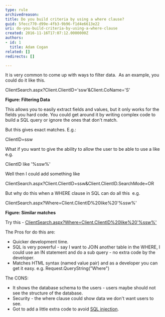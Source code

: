 ```yaml
---
type: rule
archivedreason: 
title: Do you build criteria by using a where clause?
guid: 5fecc770-d99e-4fb3-9b96-f1d4e6613e22
uri: do-you-build-criteria-by-using-a-where-clause
created: 2016-11-16T17:07:12.0000000Z
authors:
- id: 1
  title: Adam Cogan
related: []
redirects: []

---
```


It is very common to come up with ways to filter data. 
As an example, you could do it like this.

ClientSearch.aspx?Client.ClientID='ssw'&Client.CoName='S'

**Figure: Filtering Data**

This allows you to easily extract fields and values, but it only works for the fields you hard code. You could get around it by writing complex code to build a SQL query or ignore the ones that don't match.

But this gives exact matches. E.g.:

<!--endintro-->

ClientID=ssw

What if you want to give the ability to allow the user to be able to use a like e.g.

ClientID like '%ssw%'

Well then I could add something like

ClientSearch.aspx?Client.ClientID=ssw&Client.ClientID.SearchMode=OR

But why do this when a WHERE clause in SQL can do all this 
e.g.

ClientSearch.aspx?Where=Client.ClientID%20like%20'%ssw%'

**Figure: Similar matches**

Try this - [ClientSearch.aspx?Where=Client.ClientID%20like%20'%ssw%'](https&#58;//www.ssw.com.au/timeproonline/ClientSearch.aspx?Where=Client.ClientID%20like%20%27%ssw%%27)

The Pros for do this are:

* Quicker development time.
* SQL is very powerful - say I want to JOIN another table in the WHERE, I could use an IN statement and do a sub query - no extra code by the developer.
* Matches HTML syntax (named value pair) and as a developer you can get it easy. e.g.
    Request.QueryString("Where")


The CONS:

* It shows the database schema to the users - users maybe should not see the structure of the database.
* Security - the where clause could show data we don't want users to see.
* Got to add a little extra code to avoid [SQL injection](https&#58;//www.ssw.com.au/ssw/KB/KB.asp?KBID=Q995992).
